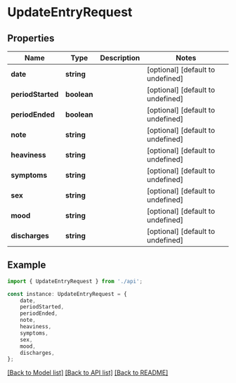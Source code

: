 # UpdateEntryRequest


## Properties

Name | Type | Description | Notes
------------ | ------------- | ------------- | -------------
**date** | **string** |  | [optional] [default to undefined]
**periodStarted** | **boolean** |  | [optional] [default to undefined]
**periodEnded** | **boolean** |  | [optional] [default to undefined]
**note** | **string** |  | [optional] [default to undefined]
**heaviness** | **string** |  | [optional] [default to undefined]
**symptoms** | **string** |  | [optional] [default to undefined]
**sex** | **string** |  | [optional] [default to undefined]
**mood** | **string** |  | [optional] [default to undefined]
**discharges** | **string** |  | [optional] [default to undefined]

## Example

```typescript
import { UpdateEntryRequest } from './api';

const instance: UpdateEntryRequest = {
    date,
    periodStarted,
    periodEnded,
    note,
    heaviness,
    symptoms,
    sex,
    mood,
    discharges,
};
```

[[Back to Model list]](../README.md#documentation-for-models) [[Back to API list]](../README.md#documentation-for-api-endpoints) [[Back to README]](../README.md)
